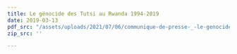 ```yaml
---
title: Le génocide des Tutsi au Rwanda 1994-2019
date: 2019-03-13
pdf_src: "/assets/uploads/2021/07/06/communique-de-presse-_-le-genocide-des-tutsi-au-rwanda-1994-2019.pdf"
zip_src: ''

---
```

